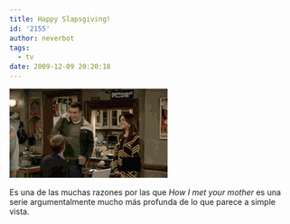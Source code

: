 ```yaml
---
title: Happy Slapsgiving!
id: '2155'
author: neverbot
tags:
  - tv
date: 2009-12-09 20:20:18
---
```


![happy_slapsgiving](./happy-slapsgiving/happy_slapsgiving.gif "happy_slapsgiving")

Es una de las muchas razones por las que _How I met your mother_ es una serie argumentalmente mucho más profunda de lo que parece a simple vista.
